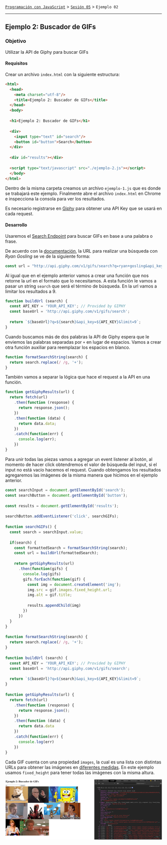 [`Programación con JavaScript`](../../Readme.md) > [`Sesión 05`](../Readme.md) > `Ejemplo 02`

---

## Ejemplo 2: Buscador de GIFs

### Objetivo

Utilizar la API de Giphy para buscar GIFs

#### Requisitos

Crear un archivo `index.html` con la siguiente estructura:

```html
<html>
  <head>
    <meta charset="utf-8"/>
    <title>Ejemplo 2: Buscador de GIFs</title>
  </head>
  <body>
  
  <h1>Ejemplo 2: Buscador de GIFs</h1>
  
  <div>
    <input type="text" id="search"/>
    <button id="button">Search</button>
  </div>
  
  <div id="results"></div>
  
  <script type="text/javascript" src="./ejemplo-2.js"></script>
  </body>
</html>
```

Dentro de la misma carpeta creamos un archivo `ejemplo-1.js` que es donde se trabajará este ejemplo. Finalmente abre el 
archivo `index.html` en Chrome e inspecciona la consola para ver los resultados.

Es necesario registrarse en [Giphy](https://developers.giphy.com/) para obtener una API Key que se usará en cada request.

#### Desarrollo

Usaremos el [Search Endpoint](https://developers.giphy.com/docs/api/endpoint#search) para buscar GIFs en base a una
palabra o frase.

De acuerdo con la [documentación](https://developers.giphy.com/docs/resource#code-examples), la URL para realizar una 
búsqueda con _Ryan Gosling_ se ve de la siguiente forma:

```javascript
const url = "http://api.giphy.com/v1/gifs/search?q=ryan+gosling&api_key=YOUR_API_KEY&limit=5"
```

Al igual que en el ejemplo anterior vamos a crear una función que nos retorne la url en el formato que lo necesitamos.
A esta función le vamos a pasar un string `search` que será el término de búsqueda. En la url vamos a limitar los
resultados a 9.

```javascript
function buildUrl (search) {
  const API_KEY = 'YOUR_API_KEY'; // Provided by GIPHY
  const baseUrl = 'http://api.giphy.com/v1/gifs/search';

  return `${baseUrl}?q=${search}&api_key=${API_KEY}&limit=9`;
}
```

Cuando buscamos más de dos palabras la API de Giphy espera que le enviemos las palabras separadas por `+` en lugar de
espacios. Vamos a crear otra función auxiliar para reemplazar los espacios en blanco.

```javascript
function formatSearchString(search) {
  return search.replace(/ /g, '+');
}
```

También vamos a separar la lógica que hace el request a la API en una función.

```javascript
function getGiphyResults(url) {
  return fetch(url)
    .then(function (response) {
      return response.json();
    })
    .then(function (data) {
      return data.data;
    })
    .catch(function(err) {
      console.log(err);
    })
}
```

Para unir todas las piezas vamos a agregar un event listener al botón, al momento de hacer click obtendremos el valor de
búsqueda del input, si el input no está vacío hacemos el request. Cuando obtengamos los resultados agregaremos las
imágenes de la misma manera que hicimos en el ejemplo anterior.

```javascript
const searchInput = document.getElementById('search');
const searchButton = document.getElementById('button');

const results = document.getElementById('results');

searchButton.addEventListener('click', searchGIFs);

function searchGIFs() {
  const search = searchInput.value;

  if(search) {
    const formattedSearch = formatSearchString(search);
    const url = buildUrl(formattedSearch);

    return getGiphyResults(url)
      .then(function(gifs) {
        console.log(gifs)
        gifs.forEach(function(gif) {
          const img = document.createElement('img');
          img.src = gif.images.fixed_height.url;
          img.alt = gif.title;

          results.appendChild(img)
        })
      })
  }
}

function formatSearchString(search) {
  return search.replace(/ /g, '+');
}

function buildUrl (search) {
  const API_KEY = 'YOUR_API_KEY'; // Provided by GIPHY
  const baseUrl = 'http://api.giphy.com/v1/gifs/search';

  return `${baseUrl}?q=${search}&api_key=${API_KEY}&limit=9`;
}

function getGiphyResults(url) {
  return fetch(url)
    .then(function (response) {
      return response.json();
    })
    .then(function (data) {
      return data.data
    })
    .catch(function(err) {
      console.log(err)
    })
}
```

Cada GIF cuenta con una propiedad `images`, la cual es una lista con distintas URLs para obtener las imágenes en
[diferentes medidas](https://developers.giphy.com/docs/api/schema/#image-object). En este ejemplo usamos `fixed_height`
para tener todas las imágenes con la misma altura.

![GIPHY](./assets/giphy.png)

